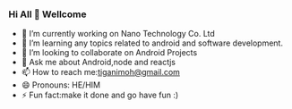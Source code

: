 ### Hi All 👋 Wellcome
- 🔭 I’m currently working on Nano Technology Co. Ltd
- 🌱 I’m learning any topics related to android and software development.
- 👯 I’m looking to collaborate on Android Projects
- 💬 Ask me about Android,node and reactjs
- 📫 How to reach me:tiganimoh@gmail.com
- 😄 Pronouns: HE/HIM
- ⚡ Fun fact:make it done and go have fun :)

